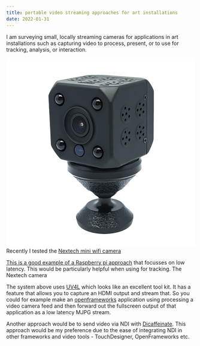 ```yaml
---
title: portable video streaming approaches for art installations
date: 2022-01-31
---
```


I am surveying small, locally streaming cameras for applications in art installations such as capturing video to process, present, or to use for tracking, analysis, or interaction.

![](assets/Pasted%20image%2020220129143605.png)
Recently I tested the [Nextech mini wifi camera](NEXTECH%20QC3868.md)


[This is a good example of a Raspberry pi approach](https://www.reddit.com/r/raspberry_pi/comments/ppu00m/prototype_low_latency_wireless_streaming_camera/) that focusses on low latency.  This would be particularly helpful when using for tracking. The Nextech camera

The system above uses [UV4L](https://www.linux-projects.org/uv4l/) which looks like an excellent tool kit.  It has a feature that allows you to capture an HDMI output and stream that.  So you could for example make an [openframeworks](http://openframeworks.cc) application using processing a video camera feed and then forward out the fullscreen output of that application as a low latency MJPG stream.

Another approach would be to send video via NDI with [Dicaffeinate](https://dicaffeine.com/). This approach would be my preference due to the ease of integrating NDI in other frameworks and video tools - TouchDesigner, OpenFrameworks etc.  